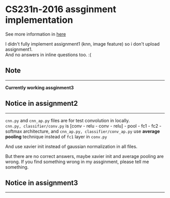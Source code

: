 # CS231n-2016 assginment implementation
See more information in [here](http://cs231n.stanford.edu/syllabus.html)

I didn't fully implement assignment1 (knn, image feature) so i don't upload assignment1.<br>
And no answers in inline questions too. :(

## Note
---
**Currently working assginment3**

## Notice in assignment2
---
`cnn.py` and `cnn_ap.py` files are for test convolution in locally.<br>
`cnn.py, classifier/conv.py` is [conv - relu - conv - relu] - pool - fc1 - fc2 - softmax architecture, and `cnn_ap.py, classifier/conv_ap.py` use **average pooling** technique instead of `fc1` layer in `conv.py`

And use xavier init instead of gaussian normalization in all files.<br>

But there are no correct answers, maybe xavier init and average pooling are wrong. If you find something wrong in my assginment, please tell me something.

## Notice in assignment3
---

